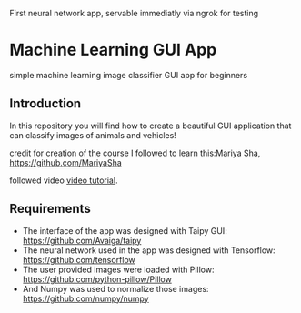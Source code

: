 First neural network app, servable immediatly via ngrok for testing

# Machine Learning GUI App
simple machine learning image classifier GUI app for beginners

## Introduction

In this repository you will find how to create a beautiful GUI application that can classify images of animals and vehicles!

credit for creation of the course I followed to learn this:Mariya Sha, https://github.com/MariyaSha

followed video <a href="https://youtu.be/h0dglh9elCw" target="_blank">video tutorial</a>.

## Requirements
- The interface of the app was designed with Taipy GUI: https://github.com/Avaiga/taipy
- The neural network used in the app was designed with Tensorflow: https://github.com/tensorflow
- The user provided images were loaded with Pillow: https://github.com/python-pillow/Pillow
- And Numpy was used to normalize those images: https://github.com/numpy/numpy


